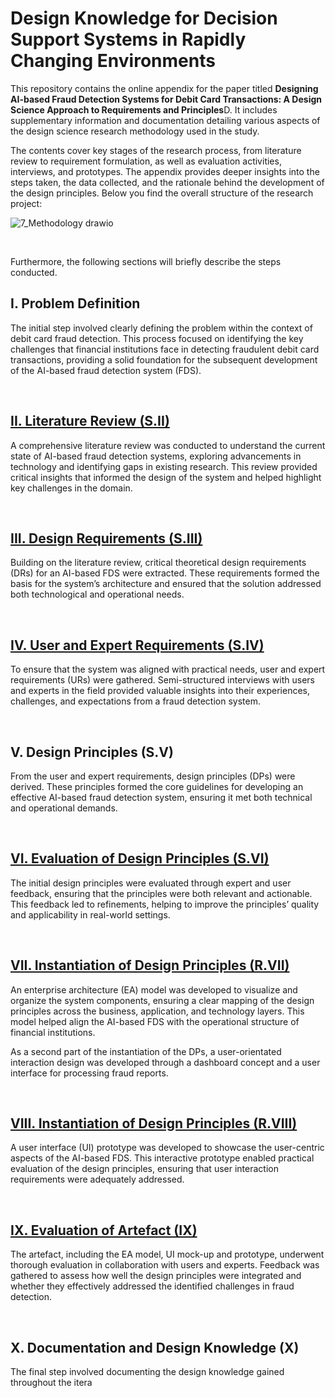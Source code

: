# Design Knowledge for Decision Support Systems in Rapidly Changing Environments

This repository contains the online appendix for the paper titled <b>Designing AI-based Fraud Detection Systems for Debit Card Transactions: A Design Science Approach to Requirements and Principles</b>D. It includes supplementary information and documentation detailing various aspects of the design science research methodology used in the study. <p></p> 
The contents cover key stages of the research process, from literature review to requirement formulation, as well as evaluation activities, interviews, and prototypes. The appendix provides deeper insights into the steps taken, the data collected, and the rationale behind the development of the design principles. Below you find the overall structure of the research project: <p></p> 

![7_Methodology drawio](https://github.com/user-attachments/assets/e6619d07-66cf-44a4-8fe7-5daac675eaed) <p></p> 

<br> 

Furthermore, the following sections will briefly describe the steps conducted.
 

## I. Problem Definition
The initial step involved clearly defining the problem within the context of debit card fraud detection. This process focused on identifying the key challenges that financial institutions face in detecting fraudulent debit card transactions, providing a solid foundation for the subsequent development of the AI-based fraud detection system (FDS).

<br>  

## [II. Literature Review (S.II)](https://github.com/ValentinKranz/Designing-and-Evaluating-AI-Based-Fraud-Detection-Systems-for-Debit-Card-Transactions/tree/1cdf33c8031b8fc50b09d2e8c0f29552f1fc8be8/Step%202_%20Literature%20review)
A comprehensive literature review was conducted to understand the current state of AI-based fraud detection systems, exploring advancements in technology and identifying gaps in existing research. This review provided critical insights that informed the design of the system and helped highlight key challenges in the domain.

<br>  

## [III. Design Requirements (S.III)](https://github.com/ValentinKranz/Designing-and-Evaluating-AI-Based-Fraud-Detection-Systems-for-Debit-Card-Transactions/tree/7691e173255f771007fdd9bddcdca7c278e262b8/Step%203_Deriving%20requirements%20from%20scientific%20literature)
Building on the literature review, critical theoretical design requirements (DRs) for an AI-based FDS were extracted. These requirements formed the basis for the system’s architecture and ensured that the solution addressed both technological and operational needs.

<br>  

## [IV. User and Expert Requirements (S.IV)](https://github.com/ValentinKranz/Designing-and-Evaluating-AI-Based-Fraud-Detection-Systems-for-Debit-Card-Transactions/tree/7691e173255f771007fdd9bddcdca7c278e262b8/Step%204_Deriving%20requirements%20from%20experts%20and%20user%20interviews)
To ensure that the system was aligned with practical needs, user and expert requirements (URs) were gathered. Semi-structured interviews with users and experts in the field provided valuable insights into their experiences, challenges, and expectations from a fraud detection system.

<br>  

## V. Design Principles (S.V)
From the user and expert requirements, design principles (DPs) were derived. These principles formed the core guidelines for developing an effective AI-based fraud detection system, ensuring it met both technical and operational demands.

<br>  

## [VI. Evaluation of Design Principles (S.VI)](https://github.com/ValentinKranz/Designing-and-Evaluating-AI-Based-Fraud-Detection-Systems-for-Debit-Card-Transactions/tree/7691e173255f771007fdd9bddcdca7c278e262b8/Step%206_Evaluation%20of%20design%20principles)
The initial design principles were evaluated through expert and user feedback, ensuring that the principles were both relevant and actionable. This feedback led to refinements, helping to improve the principles’ quality and applicability in real-world settings.

<br>  

## [VII. Instantiation of Design Principles (R.VII)](https://github.com/ValentinKranz/Designing-and-Evaluating-AI-Based-Fraud-Detection-Systems-for-Debit-Card-Transactions/tree/7691e173255f771007fdd9bddcdca7c278e262b8/Step%207_%20Instantiation%20of%20design%20principles)
An enterprise architecture (EA) model was developed to visualize and organize the system components, ensuring a clear mapping of the design principles across the business, application, and technology layers. This model helped align the AI-based FDS with the operational structure of financial institutions. <p></p> 
As a second part of the instantiation of the DPs, a user-orientated interaction design was developed through a dashboard concept and a user interface for processing fraud reports.

<br>  

## [VIII. Instantiation of Design Principles (R.VIII)](https://github.com/ValentinKranz/Designing-and-Evaluating-AI-Based-Fraud-Detection-Systems-for-Debit-Card-Transactions/tree/7691e173255f771007fdd9bddcdca7c278e262b8/Step%208_Development%20of%20prototype)
A user interface (UI) prototype was developed to showcase the user-centric aspects of the AI-based FDS. This interactive prototype enabled practical evaluation of the design principles, ensuring that user interaction requirements were adequately addressed.

<br>  

## [IX. Evaluation of Artefact (IX)](https://github.com/ValentinKranz/Designing-and-Evaluating-AI-Based-Fraud-Detection-Systems-for-Debit-Card-Transactions/tree/7691e173255f771007fdd9bddcdca7c278e262b8/Step%209_Evaluation%20of%20artefact)
The artefact, including the EA model, UI mock-up and prototype, underwent thorough evaluation in collaboration with users and experts. Feedback was gathered to assess how well the design principles were integrated and whether they effectively addressed the identified challenges in fraud detection.

<br>  

## X. Documentation and Design Knowledge (X)
The final step involved documenting the design knowledge gained throughout the itera

